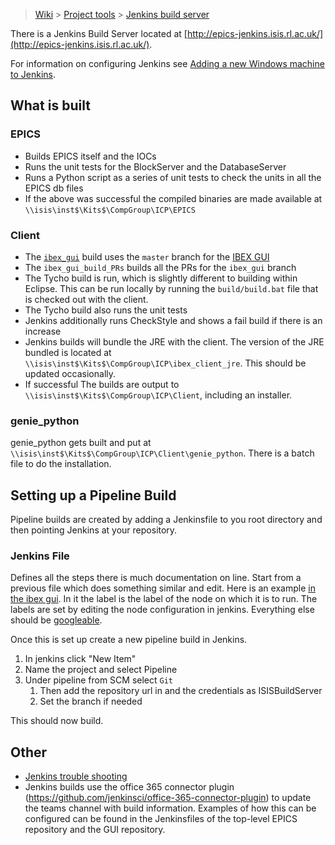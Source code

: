 > [Wiki](Home) > [Project tools](Project-tools) > [Jenkins build server](Jenkins-Build-Server)

There is a Jenkins Build Server located at [http://epics-jenkins.isis.rl.ac.uk/](http://epics-jenkins.isis.rl.ac.uk/).

For information on configuring Jenkins see [Adding a new Windows machine to Jenkins](Adding-a-new-Windows-machine-to-Jenkins).

## What is built

### EPICS

* Builds EPICS itself and the IOCs
* Runs the unit tests for the BlockServer and the DatabaseServer
* Runs a Python script as a series of unit tests to check the units in all the EPICS db files
* If the above was successful the compiled binaries are made available at `\\isis\inst$\Kits$\CompGroup\ICP\EPICS`

### Client

* The [`ibex_gui`](http://epics-jenkins.isis.rl.ac.uk/job/ibex_gui_pipeline/) build uses the `master` branch for the [IBEX GUI](https://github.com/ISISComputingGroup/ibex_gui)
* The `ibex_gui_build_PRs` builds all the PRs for the `ibex_gui` branch
* The Tycho build is run, which is slightly different to building within Eclipse. This can be run locally by running the `build/build.bat` file that is checked out with the client.
* The Tycho build also runs the unit tests
* Jenkins additionally runs CheckStyle and shows a fail build if there is an increase
* Jenkins builds will bundle the JRE with the client. The version of the JRE bundled is located at `\\isis\inst$\Kits$\CompGroup\ICP\ibex_client_jre`. This should be updated occasionally.
* If successful The builds are output to `\\isis\inst$\Kits$\CompGroup\ICP\Client`, including an installer.

### genie_python

genie_python gets built and put at `\\isis\inst$\Kits$\CompGroup\ICP\Client\genie_python`. There is a batch file to do the installation.

## Setting up a Pipeline Build

Pipeline builds are created by adding a Jenkinsfile to you root directory and then pointing Jenkins at your repository.

### Jenkins File

Defines all the steps there is much documentation on line. Start from a previous file which does something similar and edit. Here is an example [in the ibex gui](https://github.com/ISISComputingGroup/ibex_gui/blob/master/Jenkinsfile). In it the label is the label of the node on which it is to run. The labels are set by editing the node configuration in jenkins. Everything else should be [googleable](www.google.com).

Once this is set up create a new pipeline build in Jenkins.
 
1. In jenkins click "New Item"
2. Name the project and select Pipeline
3. Under pipeline from SCM select `Git`
    1. Then add the repository url in and the credentials as ISISBuildServer
    1. Set the branch if needed

This should now build.

## Other

* [Jenkins trouble shooting](Jenkins-Trouble-Shooting)
* Jenkins builds use the office 365 connector plugin (https://github.com/jenkinsci/office-365-connector-plugin) to update the teams channel with build information. Examples of how this can be configured can be found in the Jenkinsfiles of the top-level EPICS repository and the GUI repository.